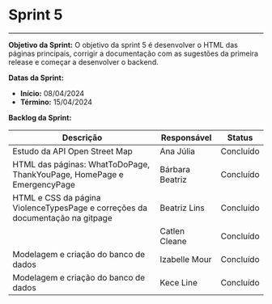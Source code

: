 # **Sprint 5**
<hr style="border: 0; height: 1px; background-color: #000000;">

**Objetivo da Sprint:**
O objetivo da sprint 5 é desenvolver o HTML das páginas principais, corrigir a documentação com as sugestões da primeira release e começar a desenvolver o backend.  

**Datas da Sprint:**

- **Início:** 08/04/2024
- **Término:** 15/04/2024

**Backlog da Sprint:**

| Descrição | Responsável | Status |
|------------|-------------|-----------------------|
| Estudo da API Open Street Map | Ana Júlia | Concluído |
| HTML das páginas: WhatToDoPage, ThankYouPage, HomePage e EmergencyPage | Bárbara Beatriz | Concluído |
| HTML e CSS da página ViolenceTypesPage e correções da documentação na gitpage | Beatriz Lins | Concluído |
|  | Catlen Cleane | Concluído |
| Modelagem e criação do banco de dados | Izabelle Mour | Concluído |
| Modelagem e criação do banco de dados | Kece Line | Concluído |

